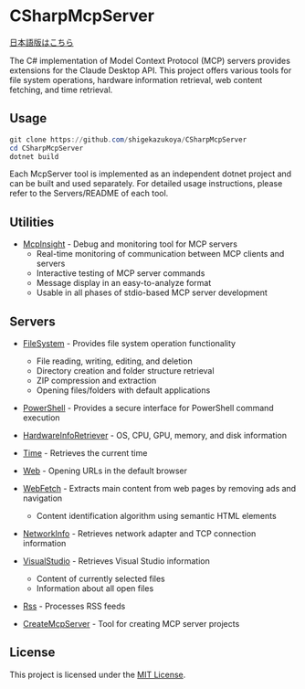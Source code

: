 ﻿# CSharpMcpServer

[日本語版はこちら](README.ja.md)

The C# implementation of Model Context Protocol (MCP) servers provides extensions for the Claude Desktop API. This project offers various tools for file system operations, hardware information retrieval, web content fetching, and time retrieval.

## Usage

```Powershell
git clone https://github.com/shigekazukoya/CSharpMcpServer
cd CSharpMcpServer
dotnet build
```

Each McpServer tool is implemented as an independent dotnet project and can be built and used separately. For detailed usage instructions, please refer to the Servers/README of each tool.

## Utilities

- [McpInsight](McpInsight/README.md) - Debug and monitoring tool for MCP servers
  - Real-time monitoring of communication between MCP clients and servers
  - Interactive testing of MCP server commands
  - Message display in an easy-to-analyze format
  - Usable in all phases of stdio-based MCP server development

## Servers

- [FileSystem](Servers/FileSystem/README.md) - Provides file system operation functionality
  - File reading, writing, editing, and deletion
  - Directory creation and folder structure retrieval
  - ZIP compression and extraction
  - Opening files/folders with default applications

- [PowerShell](Servers/PowerShell/README.md) - Provides a secure interface for PowerShell command execution

- [HardwareInfoRetriever](Servers/HardwareInfoRetriever/README.md) - OS, CPU, GPU, memory, and disk information

- [Time](Servers/Time/README.md) - Retrieves the current time

- [Web](Servers/Web/README.md) - Opening URLs in the default browser

- [WebFetch](Servers/WebFetch/README.md) - Extracts main content from web pages by removing ads and navigation
  - Content identification algorithm using semantic HTML elements

- [NetworkInfo](Servers/NetworkInfo/README.md) - Retrieves network adapter and TCP connection information

- [VisualStudio](Servers/VisualStudio/README.md) - Retrieves Visual Studio information
  - Content of currently selected files
  - Information about all open files

- [Rss](Servers/Rss/README.md) - Processes RSS feeds

- [CreateMcpServer](Servers/CreateMcpServer/README.md) - Tool for creating MCP server projects

## License
This project is licensed under the [MIT License](LICENSE.txt).